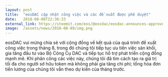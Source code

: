 ```yaml
---
layout: post
title:  "eosDAC cập nhật công việc và các đề xuất được phê duyệt"
date:   2018-08-08T22:36:33
external_link: https://steemit.com/eos/@eosdac/eosdac-announces-approved-worker-proposals-for-august
image:  /assets/news/2018-08-09/img.png
---
```

eosDAC vui mừng chia sẻ với cộng đồng về kết quả của quá trình đề xuất công việc trong tháng 8, trong đó chúng tôi tiếp tục ưu tiên việc sản khối, gia tăng đầu tư vào Bộ Công Cụ DAC và tiếp tục hỗ trợ phát triển cộng đồng mạnh mẽ. Khi phân công các việc này, chúng tôi đã tìm cách tạo ra giá trị tối đa cho người sở hữu token mà không phải gia tăng chi phí; tổng hóa đơn tiền lương của chúng tôi vẫn theo dự kiến của tháng trước.
